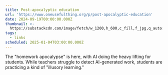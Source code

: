 ```yaml
---
title: Post-apocalyptic education
url: 'https://www.oneusefulthing.org/p/post-apocalyptic-education'
date: 2024-09-19T00:00:00.000Z
thumbnail: >-
  https://substackcdn.com/image/fetch/w_1200,h_600,c_fill,f_jpg,q_auto:good,fl_progressive:steep,g_auto/https%3A%2F%2Fsubstack-post-media.s3.amazonaws.com%2Fpublic%2Fimages%2F8456cb4c-3d1d-4e68-9c1d-d39525d7a05b_1376x864.png
tags:
  - links
scheduled: 2025-01-04T03:00:00.000Z
---
```


The "homework apocalypse" is here, with AI doing the heavy lifting for students.  While teachers struggle to detect AI-generated work, students are practicing a kind of "illusory learning."
